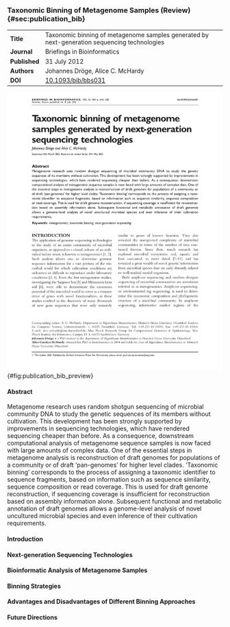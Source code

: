 ### Taxonomic Binning of Metagenome Samples (Review) {#sec:publication_bib}

|  |  |
| :---------- | ------------------------------------------------------------ |
| **Title** |  Taxonomic binning of metagenome samples generated by next-generation sequencing technologies |
| **Journal** |  Briefings in Bioinformatics |
| **Published** | 31 July 2012 |
| **Authors** | Johannes Dröge, Alice C. McHardy |
| **DOI** | [10.1093/bib/bbs031](http://dx.doi.org/10.1093/bib/bbs031) |

![BiB Review Article Preview](figure/publication_bib_preview.png){#fig:publication_bib_preview}

#### Abstract

Metagenome research uses random shotgun sequencing of microbial community DNA to study the genetic sequences of its members without cultivation. This development has been strongly supported by improvements in
sequencing technologies, which have rendered sequencing cheaper than before. As a consequence, downstream computational analysis of metagenome sequence samples is now faced with large amounts of complex data. One of
the essential steps in metagenome analysis is reconstruction of draft genomes for populations of a community or of draft ‘pan-genomes’ for higher level clades. ‘Taxonomic binning’ corresponds to the process of assigning a taxonomic identifier to sequence fragments, based on information such as sequence similarity, sequence composition or read coverage. This is used for draft genome reconstruction, if sequencing coverage is insufficient for reconstruction based on assembly information alone. Subsequent functional and metabolic annotation of draft genomes allows a genome-level analysis of novel uncultured microbial species and even inference of their cultivation requirements.

#### Introduction

#### Next-generation Sequencing Technologies

#### Bioinformatic Analysis of Metagenome Samples

#### Binning Strategies

#### Advantages and Disadvantages of Different Binning Approaches

#### Future Directions
